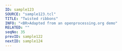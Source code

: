 ```yaml
---
ID: sample123
SOURCE: "sample123.tcl"
TITLE: "Twisted ribbons"
INFO: "<BR>Adapted from an openprocessing.org demo"
RELATED: ""
seqNo: 35
prevID: sample122
nextID: sample124
---
```

